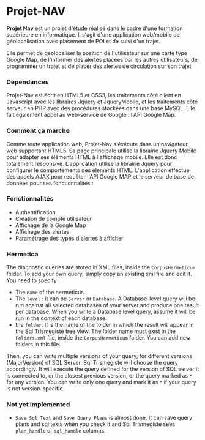 # Projet-NAV

**Projet Nav** est un projet d'étude réalisé dans le cadre d'une formation supérieure en informatique.
Il s'agit d'une application web/mobile de géolocalisation avec placement de POI et de suivi d'un trajet.

Elle permet de géolocaliser la position de l'utilisateur sur une carte type Google Map, de l'informer des alertes placées par les autres utilisateurs, de programmer un trajet et de placer des alertes de circulation sur son trajet

### Dépendances ###

Projet-Nav est écrit en HTML5 et CSS3, les traitements côté client en Javascript avec les libraires Jquery et JqueryMobile, et les traitements côté serveur en PHP avec des procédures stockées dans une base MySQL.
Elle fait également appel au web-service de Google : l'API Google Map.

### Comment ça marche ###

Comme toute application web, Projet-Nav s'éxécute dans un navigateur web supportant HTML5. Sa page principale utilise la librairie Jquery Mobile pour adapter ses éléments HTML à l'affichage mobile. Elle est donc totalement responsive. L'application utilise la librairie Jquery pour configurer le comportements des élements HTML.
L'application effectue des appels AJAX pour requêter l'API Google MAP et le serveur de base de données pour ses fonctionnalités :

### Fonctionnalités ###
- Authentification
- Création de compte utilisateur
- Affichage de la Google Map
- Affichage des alertes
- Paramétrage des types d'alertes à afficher

### Hermetica ###

The diagnostic queries are stored in XML files, inside the `CorpusHermeticum` folder. To add your own query, simply copy an existing xml file and edit it. You need to specify :

- The `name` of the hermeticus.
- The `level` : it can be `Server` or `Database`. A Database-level query will be run against all selected databases of your server and produce one result per database. When you write a Database level query, assume it will be run in the context of each database.
- the `folder`. It is the name of the folder in which the result will appear in the Sql Trismegiste tree view. The folder name must exist in the `Folders.xml` file, inside the `CorpusHermeticum` folder. You can add new folders in this file.

Then, you can write multiple versions of your query, for different versions (MajorVersion) of SQL Server. Sql Trismegiste will choose the query accordingly. It will execute the query defined for the version of SQL server it is connected to, or the closest previous version, or the query marked as `*` for any version. You can write only one query and mark it as `*` if your query is not version-specific.

### Not yet implemented ###

- `Save Sql Text` and `Save Query Plans` is almost done. It can save query plans and sql texts when you check it and Sql Trismegiste sees `plan_handle` or `sql_handle` columns.
